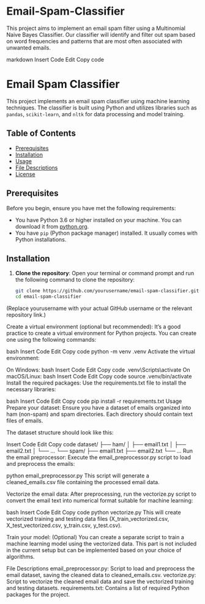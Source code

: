 # Email-Spam-Classifier
This project aims to implement an email spam filter using a Multinomial Naive Bayes Classifier. Our classifier will identify and filter out spam based on word frequencies and patterns that are most often associated with unwanted emails. 

markdown
Insert Code
Edit
Copy code
# Email Spam Classifier

This project implements an email spam classifier using machine learning techniques. The classifier is built using Python and utilizes libraries such as `pandas`, `scikit-learn`, and `nltk` for data processing and model training.

## Table of Contents

- [Prerequisites](#prerequisites)
- [Installation](#installation)
- [Usage](#usage)
- [File Descriptions](#file-descriptions)
- [License](#license)

## Prerequisites

Before you begin, ensure you have met the following requirements:

- You have Python 3.6 or higher installed on your machine. You can download it from [python.org](https://www.python.org/downloads/).
- You have `pip` (Python package manager) installed. It usually comes with Python installations.

## Installation

1. **Clone the repository**:
   Open your terminal or command prompt and run the following command to clone the repository:

   ```bash
   git clone https://github.com/yourusername/email-spam-classifier.git
   cd email-spam-classifier
(Replace yourusername with your actual GitHub username or the relevant repository link.)

Create a virtual environment (optional but recommended): It’s a good practice to create a virtual environment for Python projects. You can create one using the following commands:

bash
Insert Code
Edit
Copy code
python -m venv .venv
Activate the virtual environment:

On Windows:
bash
Insert Code
Edit
Copy code
.venv\Scripts\activate
On macOS/Linux:
bash
Insert Code
Edit
Copy code
source .venv/bin/activate
Install the required packages: Use the requirements.txt file to install the necessary libraries:

bash
Insert Code
Edit
Copy code
pip install -r requirements.txt
Usage
Prepare your dataset: Ensure you have a dataset of emails organized into ham (non-spam) and spam directories. Each directory should contain text files of emails.

The dataset structure should look like this:

Insert Code
Edit
Copy code
dataset/
├── ham/
│   ├── email1.txt
│   ├── email2.txt
│   └── ...
└── spam/
    ├── email1.txt
    ├── email2.txt
    └── ...
Run the email preprocessor: Execute the email_preprocessor.py script to load and preprocess the emails:


python email_preprocessor.py
This script will generate a cleaned_emails.csv file containing the processed email data.

Vectorize the email data: After preprocessing, run the vectorize.py script to convert the email text into numerical format suitable for machine learning:

bash
Insert Code
Edit
Copy code
python vectorize.py
This will create vectorized training and testing data files (X_train_vectorized.csv, X_test_vectorized.csv, y_train.csv, y_test.csv).

Train your model: (Optional) You can create a separate script to train a machine learning model using the vectorized data. This part is not included in the current setup but can be implemented based on your choice of algorithms.

File Descriptions
email_preprocessor.py: Script to load and preprocess the email dataset, saving the cleaned data to cleaned_emails.csv.
vectorize.py: Script to vectorize the cleaned email data and save the vectorized training and testing datasets.
requirements.txt: Contains a list of required Python packages for the project.